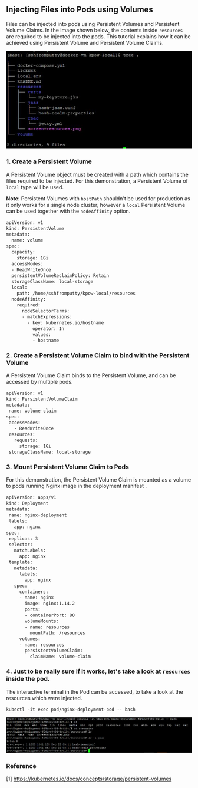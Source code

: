 ## Injecting Files into Pods using Volumes

Files can be injected into pods using Persistent Volumes and Persistent Volume Claims.
In the Image shown below, the contents inside <code>resources</code> are required to be injected into the pods. This tutorial explains how it can be achieved using Persistent Volume and Persistent Volume Claims.

<img src="https://github.com/reusin/kubernetes-tutorial/blob/main/images/folder%20structure.JPG"/>

### 1. Create a Persistent Volume

A Persistent Volume object must be created with a path which contains the files required to be injected.
For this demonstration, a Persistent Volume of <code>local</code> type will be used. 

<b>Note</b>: Persistent Volumes with <code>hostPath</code> shouldn't be used for production as it only works for a single node cluster, however a <code>local</code> Persistent Volume can be used together with the <code>nodeAffinity</code> option.

```
apiVersion: v1
kind: PersistentVolume
metadata:
  name: volume
spec:
  capacity:
    storage: 1Gi
  accessModes:
  - ReadWriteOnce
  persistentVolumeReclaimPolicy: Retain
  storageClassName: local-storage
  local:
    path: /home/sshfromputty/kpow-local/resources
  nodeAffinity:
    required:
      nodeSelectorTerms:
      - matchExpressions:
        - key: kubernetes.io/hostname
          operator: In
          values:
          - hostname
  ```
  
 ### 2. Create a Persistent Volume Claim to bind with the Persistent Volume
 
 A Persistent Volume Claim binds to the Persistent Volume, and can be accessed by multiple pods. 
 
 ```
 apiVersion: v1
kind: PersistentVolumeClaim
metadata:
  name: volume-claim
spec:
  accessModes:
    - ReadWriteOnce
  resources:
    requests:
      storage: 1Gi
  storageClassName: local-storage
 ```
 
### 3. Mount Persistent Volume Claim to Pods

For this demonstration, the Persistent Volume Claim is mounted as a volume to pods running Nginx image in the deployment manifest .
 
 ```
 apiVersion: apps/v1
kind: Deployment
metadata:
  name: nginx-deployment
  labels:
    app: nginx
spec:
  replicas: 3
  selector:
    matchLabels:
      app: nginx
  template:
    metadata:
      labels:
        app: nginx
    spec:
      containers:
      - name: nginx
        image: nginx:1.14.2
        ports:
        - containerPort: 80
        volumeMounts:
        - name: resources
          mountPath: /resources
      volumes:
      - name: resources
        persistentVolumeClaim:
          claimName: volume-claim
 ```
 
### 4. Just to be really sure if it works, let's take a look at <code>resources</code> inside the pod.
 
The interactive terminal in the Pod can be accessed, to take a look at the resources which were injected.
 
```
kubectl -it exec pod/nginx-deployment-pod -- bash
```
 
<img src="https://github.com/reusin/kubernetes-tutorial/blob/main/images/reallyverifyvolume.JPG"/>
  
### Reference
[1] https://kubernetes.io/docs/concepts/storage/persistent-volumes
